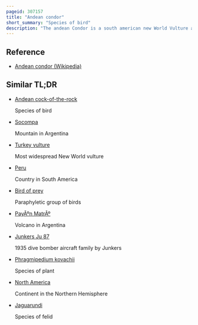 ```yaml
---
pageid: 307157
title: "Andean condor"
short_summary: "Species of bird"
description: "The andean Condor is a south american new World Vulture and is the only Member of the Genus Vultur. It is found in the Andes Mountains and adjacent Pacific Coasts of western South america. With a maximum wingspan of 3. The andean Condor is 3 Metres long and weighs 15 Kg and is generally considered to be the largest Bird of Prey in the World."
---
```


## Reference

- [Andean condor (Wikipedia)](https://en.wikipedia.org/?curid=307157)

## Similar TL;DR

- [Andean cock-of-the-rock](/tldr/en/andean-cock-of-the-rock)

  Species of bird

- [Socompa](/tldr/en/socompa)

  Mountain in Argentina

- [Turkey vulture](/tldr/en/turkey-vulture)

  Most widespread New World vulture

- [Peru](/tldr/en/peru)

  Country in South America

- [Bird of prey](/tldr/en/bird-of-prey)

  Paraphyletic group of birds

- [PayÃºn MatrÃº](/tldr/en/payun-matru)

  Volcano in Argentina

- [Junkers Ju 87](/tldr/en/junkers-ju-87)

  1935 dive bomber aircraft family by Junkers

- [Phragmipedium kovachii](/tldr/en/phragmipedium-kovachii)

  Species of plant

- [North America](/tldr/en/north-america)

  Continent in the Northern Hemisphere

- [Jaguarundi](/tldr/en/jaguarundi)

  Species of felid

